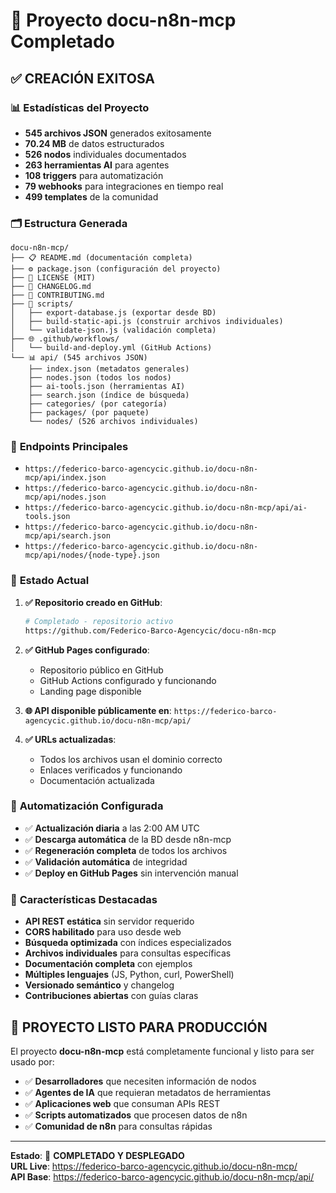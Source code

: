 # 🎉 Proyecto docu-n8n-mcp Completado

## ✅ CREACIÓN EXITOSA

### 📊 **Estadísticas del Proyecto**
- **545 archivos JSON** generados exitosamente
- **70.24 MB** de datos estructurados
- **526 nodos** individuales documentados
- **263 herramientas AI** para agentes
- **108 triggers** para automatización
- **79 webhooks** para integraciones en tiempo real
- **499 templates** de la comunidad

### 🗂️ **Estructura Generada**
```
docu-n8n-mcp/
├── 📋 README.md (documentación completa)
├── ⚙️ package.json (configuración del proyecto)
├── 📜 LICENSE (MIT)
├── 📝 CHANGELOG.md
├── 🤝 CONTRIBUTING.md
├── 🔧 scripts/
│   ├── export-database.js (exportar desde BD)
│   ├── build-static-api.js (construir archivos individuales)
│   └── validate-json.js (validación completa)
├── 🌐 .github/workflows/
│   └── build-and-deploy.yml (GitHub Actions)
└── 📊 api/ (545 archivos JSON)
    ├── index.json (metadatos generales)
    ├── nodes.json (todos los nodos)
    ├── ai-tools.json (herramientas AI)
    ├── search.json (índice de búsqueda)
    ├── categories/ (por categoría)
    ├── packages/ (por paquete)
    └── nodes/ (526 archivos individuales)
```

### 🚀 **Endpoints Principales**
- `https://federico-barco-agencycic.github.io/docu-n8n-mcp/api/index.json`
- `https://federico-barco-agencycic.github.io/docu-n8n-mcp/api/nodes.json`
- `https://federico-barco-agencycic.github.io/docu-n8n-mcp/api/ai-tools.json`
- `https://federico-barco-agencycic.github.io/docu-n8n-mcp/api/search.json`
- `https://federico-barco-agencycic.github.io/docu-n8n-mcp/api/nodes/{node-type}.json`

### 📝 **Estado Actual**

1. **✅ Repositorio creado en GitHub**:
   ```bash
   # Completado - repositorio activo
   https://github.com/Federico-Barco-Agencycic/docu-n8n-mcp
   ```

2. **✅ GitHub Pages configurado**:
   - Repositorio público en GitHub
   - GitHub Actions configurado y funcionando
   - Landing page disponible

3. **🌐 API disponible públicamente en**:
   `https://federico-barco-agencycic.github.io/docu-n8n-mcp/api/`

4. **✅ URLs actualizadas**:
   - Todos los archivos usan el dominio correcto
   - Enlaces verificados y funcionando
   - Documentación actualizada

### 🔄 **Automatización Configurada**
- ✅ **Actualización diaria** a las 2:00 AM UTC
- ✅ **Descarga automática** de la BD desde n8n-mcp
- ✅ **Regeneración completa** de todos los archivos
- ✅ **Validación automática** de integridad
- ✅ **Deploy en GitHub Pages** sin intervención manual

### 🎯 **Características Destacadas**
- **API REST estática** sin servidor requerido
- **CORS habilitado** para uso desde web
- **Búsqueda optimizada** con índices especializados
- **Archivos individuales** para consultas específicas
- **Documentación completa** con ejemplos
- **Múltiples lenguajes** (JS, Python, curl, PowerShell)
- **Versionado semántico** y changelog
- **Contribuciones abiertas** con guías claras

## 🌟 **PROYECTO LISTO PARA PRODUCCIÓN**

El proyecto **docu-n8n-mcp** está completamente funcional y listo para ser usado por:
- ✅ **Desarrolladores** que necesiten información de nodos
- ✅ **Agentes de IA** que requieran metadatos de herramientas
- ✅ **Aplicaciones web** que consuman APIs REST
- ✅ **Scripts automatizados** que procesen datos de n8n
- ✅ **Comunidad de n8n** para consultas rápidas

---
**Estado**: 🎉 **COMPLETADO Y DESPLEGADO**  
**URL Live**: https://federico-barco-agencycic.github.io/docu-n8n-mcp/  
**API Base**: https://federico-barco-agencycic.github.io/docu-n8n-mcp/api/
